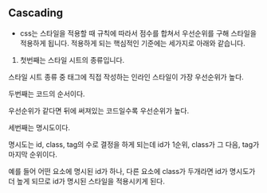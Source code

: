 ## Cascading
+ css는 스타일을 적용할 때 규칙에 따라서 점수를 합쳐서 우선순위를 구해 스타일을 적용하게 됩니다.
적용하게 되는 핵심적인 기준에는 세가지로 아래와 같습니다.
1. 첫번째는 스타일 시트의 종류입니다.

스타일 시트 종류 중 태그에 직접 작성하는 인라인 스타일이 가장 우선순위가 높다.

두번째는 코드의 순서이다.

우선순위가 같다면 뒤에 써져있는 코드일수록 우선순위가 높다.

세번째는 명시도이다.

명시도는 id, class, tag의 수로 결정을 하게 되는데 id가 1순위, class가 그 다음, tag가 마지막 순위이다.

예를 들어 어떤 요소에 명시된 id가 하나, 다른 요소에 class가 두개라면 id가 명시도가 더 높게 되므로 id가 명시된 스타일을 적용시키게 된다.
